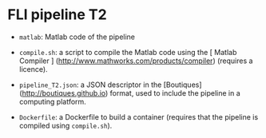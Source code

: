 # FLI pipeline T2

* ``matlab``: Matlab code of the pipeline

* ``compile.sh``: a script to compile the Matlab code using the [ Matlab Compiler ] (http://www.mathworks.com/products/compiler) (requires a licence). 
* ``pipeline_T2.json``: a JSON descriptor in the [Boutiques] (http://boutiques.github.io) format, used to include the pipeline in a computing platform.
* ``Dockerfile``: a Dockerfile to build a container (requires that the pipeline is compiled using ``compile.sh``).


